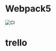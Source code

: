 # Webpack5
![CI](https://github.com/GegamGrigoryan/Top_task/actions/workflows/web.yml/badge.svg)
# trello
